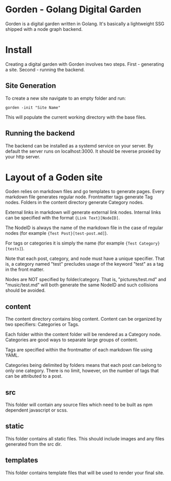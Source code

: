 # Gorden - Golang Digital Garden
Gorden is a digital garden written in Golang.
It's basically a lightweight SSG shipped with a node graph backend.

# Install
Creating a digital garden with Gorden involves two steps.
First - generating a site.
Second - running the backend.

## Site Generation
To create a new site navigate to an empty folder and run:

``` gorden -init "Site Name" ```

This will populate the current working directory with the base files.

## Running the backend
The backend can be installed as a systemd service on your server.
By default the server runs on localhost:3000.
It should be reverse proxied by your http server.

# Layout of a Goden site
Goden relies on markdown files and go templates to generate pages.
Every markdown file generates regular node.
Frontmatter tags generate Tag nodes.
Folders in the content directory generate Category nodes.

External links in markdown will generate external link nodes.
Internal links can be specified with the format `{Link Text}[NodeID]`.

The NodeID is always the name of the markdown file in the case of regular nodes (for example `{Test Post}[test-post.md]`).

For tags or categories it is simply the name (for example `{Test Category}[tests]`).

Note that each post, category, and node must have a unique specifier. That is, a category named "test" precludes usage of the keyword "test" as a tag in the front matter.

Nodes are NOT specified by folder/category. That is, "pictures/test.md" and "music/test.md" will both generate the same NodeID and such collisions should be avoided.



## content
The content directory contains blog content.
Content can be organized by two specifiers: Categories or Tags.

Each folder within the content folder will be rendered as a Category node.
Categories are good ways to separate large groups of content.

Tags are specified within the frontmatter of each markdown file using YAML.

Categories being delimited by folders means that each post can belong to only one category.
There is no limit, however, on the number of tags that can be attributed to a post.

## src
This folder will contain any source files which need to be built as npm dependent javascript or scss.

## static
This folder contains all static files.
This should include images and any files generated from the src dir.

## templates
This folder contains template files that will be used to render your final site.

